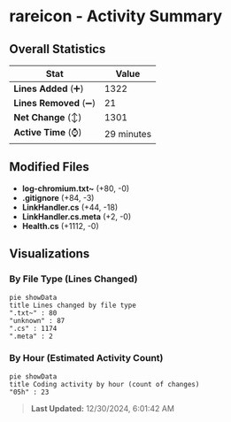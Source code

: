 # rareicon - Activity Summary 

## Overall Statistics

| Stat                   | Value                                                             |
| ---------------------- | ----------------------------------------------------------------- |
| **Lines Added** (➕)   | 1322                                          |
| **Lines Removed** (➖) | 21                                        |
| **Net Change** (↕)    | 1301                |
| **Active Time** (⌚)   | 29 minutes |


## Modified Files
- **log-chromium.txt~** (+80, -0)
- **.gitignore** (+84, -3)
- **LinkHandler.cs** (+44, -18)
- **LinkHandler.cs.meta** (+2, -0)
- **Health.cs** (+1112, -0)

## Visualizations

### By File Type (Lines Changed)

```mermaid
pie showData
title Lines changed by file type
".txt~" : 80
"unknown" : 87
".cs" : 1174
".meta" : 2
```

### By Hour (Estimated Activity Count)

```mermaid
pie showData
title Coding activity by hour (count of changes)
"05h" : 23
```


> **Last Updated:** 12/30/2024, 6:01:42 AM